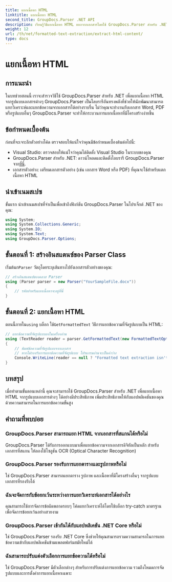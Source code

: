 ```yaml
---
title: แยกเนื้อหา HTML
linktitle: แยกเนื้อหา HTML
second_title: GroupDocs.Parser .NET API
description: เรียนรู้วิธีแยกเนื้อหา HTML ออกจากเอกสารโดยใช้ GroupDocs.Parser สำหรับ .NET บทช่วยสอนที่ปฏิบัติตามง่ายพร้อมตัวอย่างโค้ดและคำแนะนำทีละขั้นตอน
weight: 12
url: /th/net/formatted-text-extraction/extract-html-content/
type: docs
---
```

# แยกเนื้อหา HTML

## การแนะนำ
ในบทช่วยสอนนี้ เราจะสำรวจวิธีใช้ GroupDocs.Parser สำหรับ .NET เพื่อแยกเนื้อหา HTML จากรูปแบบเอกสารต่างๆ GroupDocs.Parser เป็นไลบรารีอันทรงพลังที่ช่วยให้นักพัฒนาสามารถแยกวิเคราะห์และแยกข้อความจากเอกสารได้อย่างราบรื่น ไม่ว่าคุณจะทำงานกับเอกสาร Word, PDF หรือรูปแบบอื่นๆ GroupDocs.Parser จะทำให้กระบวนการแยกเนื้อหาที่มีโครงสร้างง่ายขึ้น
## ข้อกำหนดเบื้องต้น
ก่อนที่จะเจาะลึกตัวอย่างโค้ด ตรวจสอบให้แน่ใจว่าคุณมีข้อกำหนดเบื้องต้นต่อไปนี้:
- Visual Studio: ตรวจสอบให้แน่ใจว่าคุณได้ติดตั้ง Visual Studio ในระบบของคุณ
-  GroupDocs.Parser สำหรับ .NET: ดาวน์โหลดและติดตั้งไลบรารี GroupDocs.Parser จาก[ที่นี่](https://releases.groupdocs.com/parser/net/).
- เอกสารตัวอย่าง: เตรียมเอกสารตัวอย่าง (เช่น เอกสาร Word หรือ PDF) ที่คุณจะใช้สำหรับแตกเนื้อหา HTML

## นำเข้าเนมสเปซ
ขั้นแรก นำเข้าเนมสเปซที่จำเป็นเพื่อเข้าถึงฟังก์ชัน GroupDocs.Parser ในโปรเจ็กต์ .NET ของคุณ:
```csharp
using System;
using System.Collections.Generic;
using System.IO;
using System.Text;
using GroupDocs.Parser.Options;
```
## ขั้นตอนที่ 1: สร้างอินสแตนซ์ของ Parser Class
 เริ่มต้นก`Parser` วัตถุโดยระบุเส้นทางไปยังเอกสารตัวอย่างของคุณ:
```csharp
// สร้างอินสแตนซ์ของคลาส Parser
using (Parser parser = new Parser("YourSampleFile.docx"))
{
    // รหัสสำหรับแยกเนื้อหาจะอยู่ที่นี่
}
```
## ขั้นตอนที่ 2: แยกเนื้อหา HTML
 ตอนนี้ภายใน`using` บล็อก ใช้`GetFormattedText` วิธีการแยกข้อความที่จัดรูปแบบเป็น HTML:
```csharp
// แยกข้อความที่จัดรูปแบบลงในเครื่องอ่าน
using (TextReader reader = parser.GetFormattedText(new FormattedTextOptions(FormattedTextMode.Html)))
{
    // พิมพ์ข้อความที่จัดรูปแบบจากเอกสาร
    // หากไม่รองรับการแยกข้อความที่จัดรูปแบบ โปรแกรมอ่านจะเป็นค่าว่าง
    Console.WriteLine(reader == null ? "Formatted text extraction isn't supported" : reader.ReadToEnd());
}
```

## บทสรุป
เมื่อทำตามขั้นตอนเหล่านี้ คุณจะสามารถใช้ GroupDocs.Parser สำหรับ .NET เพื่อแยกเนื้อหา HTML จากรูปแบบเอกสารต่างๆ ได้อย่างมีประสิทธิภาพ เพิ่มประสิทธิภาพให้กับแอปพลิเคชันของคุณด้วยความสามารถในการแยกข้อความขั้นสูง

## คำถามที่พบบ่อย
### GroupDocs.Parser สามารถแยก HTML จากเอกสารที่สแกนได้หรือไม่
GroupDocs.Parser ได้รับการออกแบบมาเพื่อแยกข้อความจากเอกสารดิจิทัลเป็นหลัก สำหรับเอกสารที่สแกน ให้ลองใช้โซลูชัน OCR (Optical Character Recognition)
### GroupDocs.Parser รองรับการแยกตารางและรูปภาพหรือไม่
ใช่ GroupDocs.Parser สามารถแยกตาราง รูปภาพ และเนื้อหาที่มีโครงสร้างอื่นๆ จากรูปแบบเอกสารที่รองรับได้
### ฉันจะจัดการกับข้อยกเว้นระหว่างการแยกวิเคราะห์เอกสารได้อย่างไร
คุณสามารถใช้การจัดการข้อผิดพลาดรอบๆ โค้ดแยกวิเคราะห์ได้โดยใช้บล็อก try-catch มาตรฐานเพื่อจัดการข้อยกเว้นอย่างสวยงาม
### GroupDocs.Parser เข้ากันได้กับแอปพลิเคชัน .NET Core หรือไม่
ใช่ GroupDocs.Parser รองรับ .NET Core ซึ่งช่วยให้คุณสามารถรวมความสามารถในการแยกข้อความเข้ากับแอปพลิเคชันข้ามแพลตฟอร์มสมัยใหม่ได้
### ฉันสามารถปรับแต่งตัวเลือกการแยกข้อความได้หรือไม่
ใช่ GroupDocs.Parser มีตัวเลือกต่างๆ สำหรับการปรับแต่งการแยกข้อความ รวมถึงโหมดการจัดรูปแบบและการตั้งค่าการแยกเนื้อหาเฉพาะ